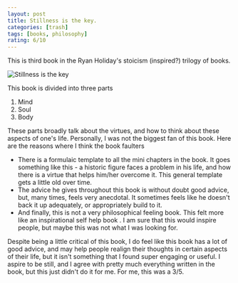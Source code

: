 ```yaml
---
layout: post
title: Stillness is the key.
categories: [trash]
tags: [books, philosophy]
rating: 6/10
---
```

This is third book in the Ryan Holiday's stoicism (inspired?) trilogy of books. 

![Stillness is the key](https://i.gr-assets.com/images/S/compressed.photo.goodreads.com/books/1566883842l/43582733.jpg)

This book is divided into three parts
1. Mind
2. Soul
3. Body

These parts broadly talk about the virtues, and how to think about these aspects of one's life.
Personally, I was not the biggest fan of this book. Here are the reasons where I think the book faulters
- There is a formulaic template to all the mini chapters in the book. It goes something like this - a historic figure faces a problem in his life, and how there is a virtue that helps him/her overcome it. 
This general template gets a little old over time.
- The advice he gives throughout this book is without doubt good advice, but, many times, feels very anecdotal. It sometimes feels like he doesn't back it up adequately, or appropriately build to it.
- And finally, this is not a very philosophical feeling book. This felt more like an inspirational self help book . I am sure that this would inspire people, but maybe this was not what I was looking for.


Despite being a little critical of this book, I do feel like this book has a lot of good advice, and may help people realign their thoughts in certain aspects of their life, but it isn't something that I found super engaging or useful.
I aspire to be still, and I agree with pretty much everything written in the book, but this just didn't do it for me.
For me, this was a 3/5.
